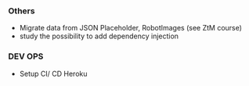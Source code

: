 
### Others

* Migrate data from JSON Placeholder, RobotImages (see ZtM course)
* study the possibility to add dependency injection

### DEV OPS
* Setup CI/ CD Heroku

